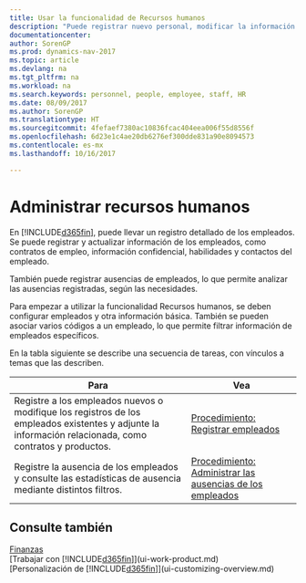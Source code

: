 ```yaml
---
title: Usar la funcionalidad de Recursos humanos
description: "Puede registrar nuevo personal, modificar la información del personal existente y registrar y analizar las ausencias."
documentationcenter: 
author: SorenGP
ms.prod: dynamics-nav-2017
ms.topic: article
ms.devlang: na
ms.tgt_pltfrm: na
ms.workload: na
ms.search.keywords: personnel, people, employee, staff, HR
ms.date: 08/09/2017
ms.author: SorenGP
ms.translationtype: HT
ms.sourcegitcommit: 4fefaef7380ac10836fcac404eea006f55d8556f
ms.openlocfilehash: 6d23e1c4ae20db6276ef300dde831a90e8094573
ms.contentlocale: es-mx
ms.lasthandoff: 10/16/2017

---
```

# <a name="manage-human-resources"></a>Administrar recursos humanos
En [!INCLUDE[d365fin](includes/d365fin_md.md)], puede llevar un registro detallado de los empleados. Se puede registrar y actualizar información de los empleados, como contratos de empleo, información confidencial, habilidades y contactos del empleado.

También puede registrar ausencias de empleados, lo que permite analizar las ausencias registradas, según las necesidades.

Para empezar a utilizar la funcionalidad Recursos humanos, se deben configurar empleados y otra información básica. También se pueden asociar varios códigos a un empleado, lo que permite filtrar información de empleados específicos.

En la tabla siguiente se describe una secuencia de tareas, con vínculos a temas que las describen.

| Para | Vea |
| --- | --- |
| Registre a los empleados nuevos o modifique los registros de los empleados existentes y adjunte la información relacionada, como contratos y productos. |[Procedimiento: Registrar empleados](hr-how-register-employees.md) |
| Registre la ausencia de los empleados y consulte las estadísticas de ausencia mediante distintos filtros. |[Procedimiento: Administrar las ausencias de los empleados](hr-how-manage-absence.md) |

## <a name="see-also"></a>Consulte también
[Finanzas](finance.md)  
[Trabajar con [!INCLUDE[d365fin](includes/d365fin_md.md)]](ui-work-product.md)  
[Personalización de [!INCLUDE[d365fin](includes/d365fin_md.md)]](ui-customizing-overview.md)        

